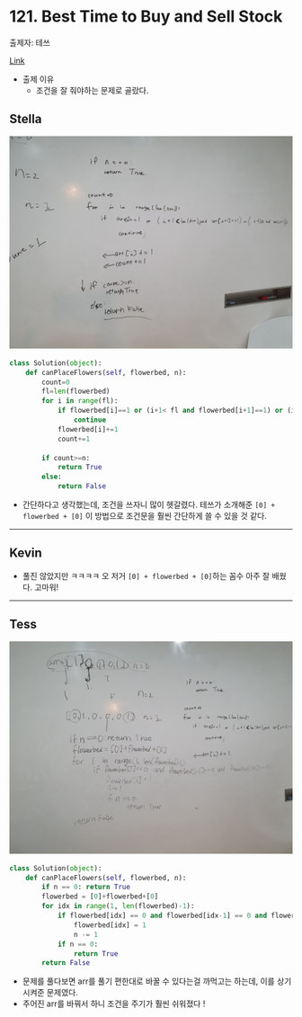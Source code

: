 # 121. Best Time to Buy and Sell Stock

출제자: 테쓰

[Link](https://leetcode.com/problems/can-place-flowers/)

- 출제 이유
  - 조건을 잘 줘야하는 문제로 골랐다.

## Stella
![](./images/20200112_605_stella.jpeg)

```python
class Solution(object):
    def canPlaceFlowers(self, flowerbed, n):
        count=0
        fl=len(flowerbed)
        for i in range(fl):
            if flowerbed[i]==1 or (i+1< fl and flowerbed[i+1]==1) or (i-1>=0 and flowerbed[i-1]==1):
                continue
            flowerbed[i]+=1
            count+=1
        
        if count>=n:
            return True
        else:
            return False
```
- 간단하다고 생각했는데, 조건을 쓰자니 많이 헷갈렸다. 테쓰가 소개해준 ```[0] + flowerbed + [0]``` 이 방법으로 조건문을 훨씬 간단하게 쓸 수 있을 것 같다.

---

## Kevin

- 풀진 않았지만 ㅋㅋㅋㅋ 오 저거 ```[0] + flowerbed + [0]```하는 꼼수 아주 잘 배웠다. 고마워!

---

## Tess

![](./images/20200112_605_solution.jpeg)

```python
class Solution(object):
    def canPlaceFlowers(self, flowerbed, n):
        if n == 0: return True
        flowerbed = [0]+flowerbed+[0]
        for idx in range(1, len(flowerbed)-1):
            if flowerbed[idx] == 0 and flowerbed[idx-1] == 0 and flowerbed[idx+1] == 0:
                flowerbed[idx] = 1
                n -= 1
            if n == 0:
                return True
        return False
```

- 문제를 풀다보면 arr를 풀기 편한대로 바꿀 수 있다는걸 까먹고는 하는데, 이를 상기시켜준 문제였다.
- 주어진 arr를 바꿔서 하니 조건을 주기가 훨씬 쉬워졌다 !
